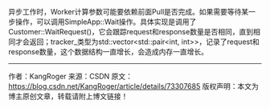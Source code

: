 异步工作时，Worker计算参数可能要依赖前面Pull是否完成。如果需要等待某一步操作，可以调用SimpleApp::Wait操作。具体实现是调用了Customer::WaitRequest()，它会跟踪request和response数量是否相同，直到相同才会返回；tracker_类型为std::vector<std::pair<int, int>>，记录了request和response数量，这个数据结构一直增长，会造成内存一直增长。


--------------------- 
作者：KangRoger 
来源：CSDN 
原文：https://blog.csdn.net/KangRoger/article/details/73307685 
版权声明：本文为博主原创文章，转载请附上博文链接！
